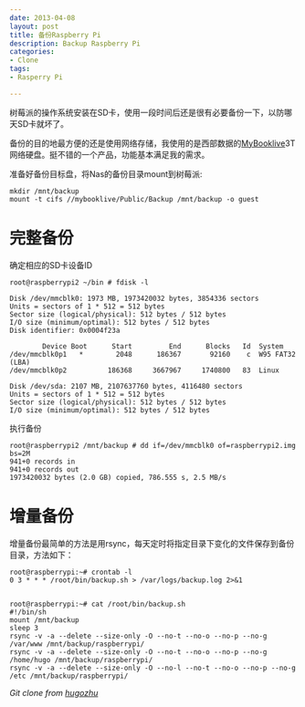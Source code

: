 ```yaml
---
date: 2013-04-08
layout: post
title: 备份Raspberry Pi
description: Backup Raspberry Pi
categories:
- Clone
tags:
- Rasperry Pi

---
```


树莓派的操作系统安装在SD卡，使用一段时间后还是很有必要备份一下，以防哪天SD卡就坏了。

备份的目的地最方便的还是使用网络存储，我使用的是西部数据的[MyBooklive](http://detail.tmall.com/item.htm?spm=a220m.1000858.1000725.1.Cz5Mlq&id=13865367896&is_b=1&cat_id=50099232&q=mybooklive&rn=638aa11bdda81f8d589bb0e052c57187)3T网络硬盘。挺不错的一个产品，功能基本满足我的需求。

准备好备份目标盘，将Nas的备份目录mount到树莓派:

```
mkdir /mnt/backup
mount -t cifs //mybooklive/Public/Backup /mnt/backup -o guest
```

# 完整备份

确定相应的SD卡设备ID

```
root@raspberrypi2 ~/bin # fdisk -l

Disk /dev/mmcblk0: 1973 MB, 1973420032 bytes, 3854336 sectors
Units = sectors of 1 * 512 = 512 bytes
Sector size (logical/physical): 512 bytes / 512 bytes
I/O size (minimum/optimal): 512 bytes / 512 bytes
Disk identifier: 0x0004f23a

        Device Boot      Start         End      Blocks   Id  System
/dev/mmcblk0p1   *        2048      186367       92160    c  W95 FAT32 (LBA)
/dev/mmcblk0p2          186368     3667967     1740800   83  Linux

Disk /dev/sda: 2107 MB, 2107637760 bytes, 4116480 sectors
Units = sectors of 1 * 512 = 512 bytes
Sector size (logical/physical): 512 bytes / 512 bytes
I/O size (minimum/optimal): 512 bytes / 512 bytes
```

执行备份

```
root@raspberrypi2 /mnt/backup # dd if=/dev/mmcblk0 of=raspberrypi2.img bs=2M
941+0 records in
941+0 records out
1973420032 bytes (2.0 GB) copied, 786.555 s, 2.5 MB/s
```

# 增量备份
增量备份最简单的方法是用rsync，每天定时将指定目录下变化的文件保存到备份目录，方法如下：

```
root@raspberrypi:~# crontab -l
0 3 * * * /root/bin/backup.sh > /var/logs/backup.log 2>&1


root@raspberrypi:~# cat /root/bin/backup.sh 
#!/bin/sh
mount /mnt/backup
sleep 3
rsync -v -a --delete --size-only -O --no-t --no-o --no-p --no-g /var/www /mnt/backup/raspberrypi/
rsync -v -a --delete --size-only -O --no-t --no-o --no-p --no-g /home/hugo /mnt/backup/raspberrypi/
rsync -v -a --delete --size-only -O --no-l --no-t --no-o --no-p --no-g /etc /mnt/backup/raspberrypi/

```

*Git clone from [hugozhu](https://github.com/hugozhu/blog "hugozhu's github")*